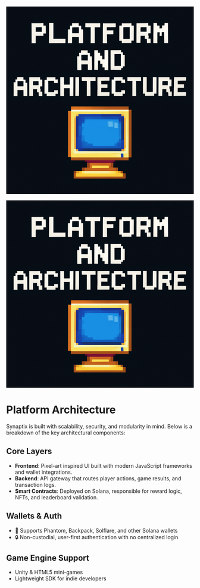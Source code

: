 ![Banner](../assets/A_pixel_art_digital_illustration_features_the_titl.png)

![A_pixel_art_digital_illustration_features_the_titl.png](../assets/A_pixel_art_digital_illustration_features_the_titl.png)

# Platform Architecture

Synaptix is built with scalability, security, and modularity in mind. Below is a breakdown of the key architectural components:

## Core Layers
- **Frontend**: Pixel-art inspired UI built with modern JavaScript frameworks and wallet integrations.
- **Backend**: API gateway that routes player actions, game results, and transaction logs.
- **Smart Contracts**: Deployed on Solana, responsible for reward logic, NFTs, and leaderboard validation.

## Wallets & Auth
- 🔑 Supports Phantom, Backpack, Solflare, and other Solana wallets
- 🔒 Non-custodial, user-first authentication with no centralized login

## Game Engine Support
- Unity & HTML5 mini-games
- Lightweight SDK for indie developers
